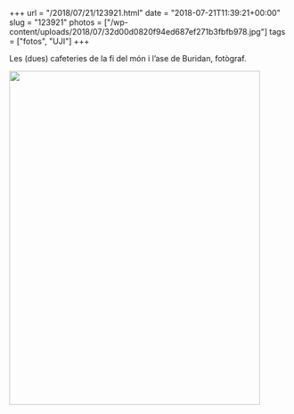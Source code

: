 +++
url = "/2018/07/21/123921.html"
date = "2018-07-21T11:39:21+00:00"
slug = "123921"
photos = ["/wp-content/uploads/2018/07/32d00d0820f94ed687ef271b3fbfb978.jpg"]
tags = ["fotos", "UJI"]
+++

Les (dues) cafeteries de la fi del món i l’ase de Buridan, fotògraf.

<img src="/wp-content/uploads/2018/07/32d00d0820f94ed687ef271b3fbfb978.jpg" width="450" height="600" />
